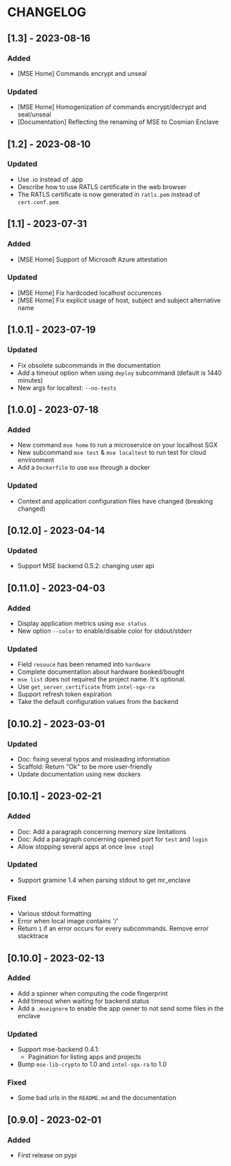 # CHANGELOG

## \[1.3\] - 2023-08-16

### Added

* [MSE Home] Commands encrypt and unseal

### Updated

* [MSE Home] Homogenization of commands encrypt/decrypt and seal/unseal
* [Documentation] Reflecting the renaming of MSE to Cosmian Enclave

## \[1.2\] - 2023-08-10

### Updated

* Use .io instead of .app
* Describe how to use RATLS certificate in the web browser
* The RATLS certificate is now generated in `ratls.pem` instead of `cert.conf.pem`

## \[1.1\] - 2023-07-31

### Added

* [MSE Home] Support of Microsoft Azure attestation

### Updated

* [MSE Home] Fix hardcoded localhost occurences
* [MSE Home] Fix explicit usage of host, subject and subject alternative name

## \[1.0.1\] - 2023-07-19

### Updated

* Fix obsolete subcommands in the documentation
* Add a timeout option when using `deploy` subcommand (default is 1440 minutes)
* New args for localtest: `--no-tests`

## \[1.0.0\] - 2023-07-18

### Added

* New command `mse home` to run a microservice on your localhost SGX
* New subcommand `mse test` & `mse localtest` to run test for cloud environment
* Add a `Dockerfile` to use `mse` through a docker

### Updated

* Context and application configuration files have changed (breaking changed)

## \[0.12.0\] - 2023-04-14

### Updated

* Support MSE backend 0.5.2: changing user api

## \[0.11.0\] - 2023-04-03

### Added

* Display application metrics using `mse status`
* New option `--color` to enable/disable color for stdout/stderr

### Updated

* Field `resouce` has been renamed into `hardware`
* Complete documentation about hardware booked/bought
* `mse list` does not required the project name. It's optional.
* Use `get_server_certificate` from `intel-sgx-ra`
* Support refresh token expiration
* Take the default configuration values from the backend 

## \[0.10.2\] - 2023-03-01

### Updated

* Doc: fixing several typos and misleading information
* Scaffold: Return "Ok" to be more user-friendly
* Update documentation using new dockers

## \[0.10.1\] - 2023-02-21

### Added

* Doc: Add a paragraph concerning memory size limitations
* Doc: Add a paragraph concerning opened port for `test` and `login`
* Allow stopping several apps at once (`mse stop`)

### Updated

* Support gramine 1.4 when parsing stdout to get mr_enclave

### Fixed

* Various stdout formatting 
* Error when local image contains '/' 
* Return `1` if an error occurs for every subcommands. Remove error stacktrace

## \[0.10.0\] - 2023-02-13

### Added

* Add a spinner when computing the code fingerprint
* Add timeout when waiting for backend status
* Add a `.mseignore` to enable the app owner to not send some files in the enclave

### Updated

* Support mse-backend 0.4.1:
  * Pagination for listing apps and projects
* Bump `mse-lib-crypto` to 1.0 and `intel-sgx-ra` to 1.0

### Fixed

* Some bad urls in the `README.md` and the documentation

## \[0.9.0\] - 2023-02-01

### Added

* First release on pypi